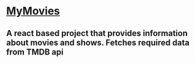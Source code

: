 # [MyMovies](https://60491ec0c937aa1c8b93c13a--debarshi-mymovies.netlify.app)

## A react based project that provides information about movies and shows. Fetches required data from TMDB api
